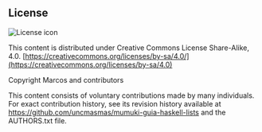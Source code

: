 ## License
![License icon](https://licensebuttons.net/l/by-sa/3.0/88x31.png)

This content is distributed under Creative Commons License Share-Alike, 4.0. [https://creativecommons.org/licenses/by-sa/4.0/](https://creativecommons.org/licenses/by-sa/4.0)

Copyright Marcos and contributors

This content consists of voluntary contributions made by many
individuals. For exact contribution history, see its revision history
available at https://github.com/uncmasmas/mumuki-guia-haskell-lists and the AUTHORS.txt file.

